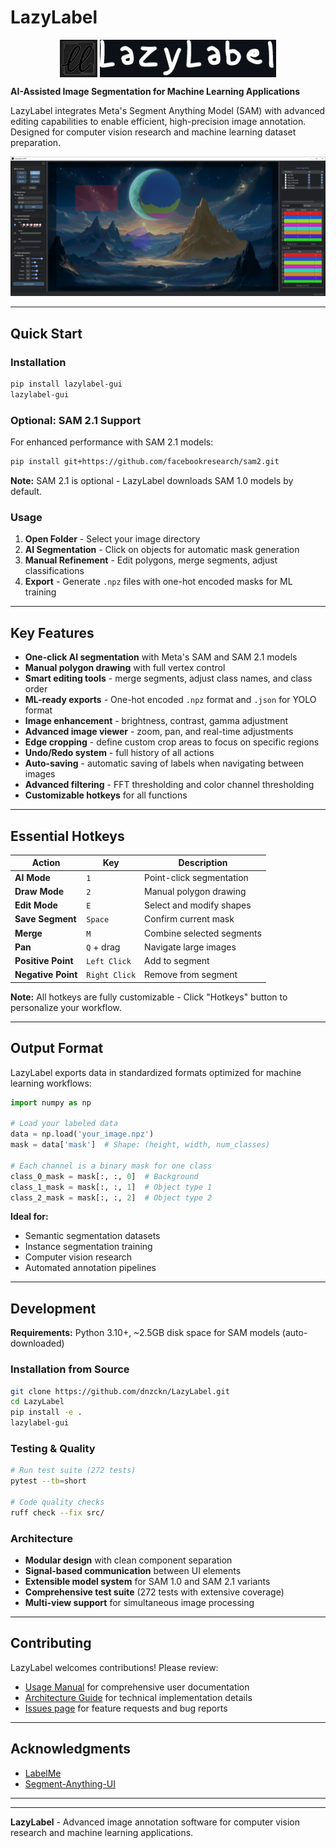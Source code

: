 # LazyLabel

<div align="center">
  <img src="https://raw.githubusercontent.com/dnzckn/LazyLabel/main/src/lazylabel/demo_pictures/logo2.png" alt="LazyLabel Logo" style="height:60px; vertical-align:middle;" />
  <img src="https://raw.githubusercontent.com/dnzckn/LazyLabel/main/src/lazylabel/demo_pictures/logo_black.png" alt="LazyLabel Cursive" style="height:60px; vertical-align:middle;" />
</div>

**AI-Assisted Image Segmentation for Machine Learning Applications**

LazyLabel integrates Meta's Segment Anything Model (SAM) with advanced editing capabilities to enable efficient, high-precision image annotation. Designed for computer vision research and machine learning dataset preparation.

<div align="center">
  <img src="https://raw.githubusercontent.com/dnzckn/LazyLabel/main/src/lazylabel/demo_pictures/gui.PNG" alt="LazyLabel Screenshot" width="800"/>
</div>

---

## Quick Start

### Installation
```bash
pip install lazylabel-gui
lazylabel-gui
```

### Optional: SAM 2.1 Support
For enhanced performance with SAM 2.1 models:
```bash
pip install git+https://github.com/facebookresearch/sam2.git
```
**Note:** SAM 2.1 is optional - LazyLabel downloads SAM 1.0 models by default.

### Usage
1. **Open Folder** - Select your image directory
2. **AI Segmentation** - Click on objects for automatic mask generation
3. **Manual Refinement** - Edit polygons, merge segments, adjust classifications
4. **Export** - Generate `.npz` files with one-hot encoded masks for ML training

---

## Key Features

- **One-click AI segmentation** with Meta's SAM and SAM 2.1 models
- **Manual polygon drawing** with full vertex control
- **Smart editing tools** - merge segments, adjust class names, and class order
- **ML-ready exports** - One-hot encoded `.npz` format and `.json` for YOLO format
- **Image enhancement** - brightness, contrast, gamma adjustment
- **Advanced image viewer** - zoom, pan, and real-time adjustments
- **Edge cropping** - define custom crop areas to focus on specific regions
- **Undo/Redo system** - full history of all actions
- **Auto-saving** - automatic saving of labels when navigating between images
- **Advanced filtering** - FFT thresholding and color channel thresholding
- **Customizable hotkeys** for all functions

---

## Essential Hotkeys

| Action | Key | Description |
|--------|-----|-------------|
| **AI Mode** | `1` | Point-click segmentation |
| **Draw Mode** | `2` | Manual polygon drawing |
| **Edit Mode** | `E` | Select and modify shapes |
| **Save Segment** | `Space` | Confirm current mask |
| **Merge** | `M` | Combine selected segments |
| **Pan** | `Q` + drag | Navigate large images |
| **Positive Point** | `Left Click` | Add to segment |
| **Negative Point** | `Right Click` | Remove from segment |

**Note:** All hotkeys are fully customizable - Click "Hotkeys" button to personalize your workflow.

---

## Output Format

LazyLabel exports data in standardized formats optimized for machine learning workflows:

```python
import numpy as np

# Load your labeled data
data = np.load('your_image.npz')
mask = data['mask']  # Shape: (height, width, num_classes)

# Each channel is a binary mask for one class
class_0_mask = mask[:, :, 0]  # Background
class_1_mask = mask[:, :, 1]  # Object type 1
class_2_mask = mask[:, :, 2]  # Object type 2
```


**Ideal for:**
- Semantic segmentation datasets
- Instance segmentation training
- Computer vision research
- Automated annotation pipelines

---

## Development

**Requirements:** Python 3.10+, ~2.5GB disk space for SAM models (auto-downloaded)

### Installation from Source
```bash
git clone https://github.com/dnzckn/LazyLabel.git
cd LazyLabel
pip install -e .
lazylabel-gui
```

### Testing & Quality
```bash
# Run test suite (272 tests)
pytest --tb=short

# Code quality checks
ruff check --fix src/
```

### Architecture
- **Modular design** with clean component separation
- **Signal-based communication** between UI elements  
- **Extensible model system** for SAM 1.0 and SAM 2.1 variants
- **Comprehensive test suite** (272 tests with extensive coverage)
- **Multi-view support** for simultaneous image processing

---

## Contributing

LazyLabel welcomes contributions! Please review:
- [Usage Manual](src/lazylabel/USAGE_MANUAL.md) for comprehensive user documentation
- [Architecture Guide](src/lazylabel/ARCHITECTURE.md) for technical implementation details
- [Issues page](https://github.com/dnzckn/LazyLabel/issues) for feature requests and bug reports

---

## Acknowledgments

- [LabelMe](https://github.com/wkentaro/labelme)
- [Segment-Anything-UI](https://github.com/branislavhesko/segment-anything-ui)

---

---

**LazyLabel** - Advanced image annotation software for computer vision research and machine learning applications.
